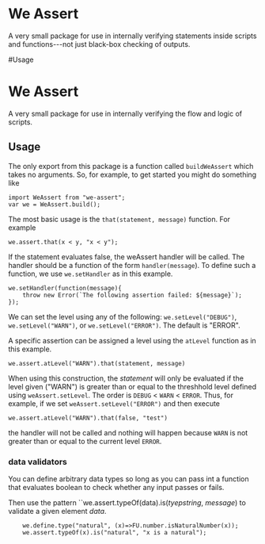 # We Assert

A very small package for use in internally verifying statements inside scripts and functions---not just black-box checking of outputs.

#Usage

# We Assert

A very small package for use in internally verifying the flow and logic of scripts.

## Usage

The only export from this package is a function called `buildWeAssert` which takes no arguments.  So, for example, to get started you might do something like

```
import WeAssert from "we-assert";
var we = WeAssert.build();
```

The most basic usage is the `that(statement, message)` function.  For example
```
we.assert.that(x < y, "x < y");
```
If the statement evaluates false, the weAssert handler will be called.  The handler should be a function of the form `handler(message`).  To define such a function, we use `we.setHandler` as in this example.
```
we.setHandler(function(message){
    throw new Error(`The following assertion failed: ${message}`);
});
```

We can set the level using any of the following:
`we.setLevel("DEBUG")`, `we.setLevel("WARN")`, or  `we.setLevel("ERROR")`.  The default is "ERROR".  

A specific assertion can be assigned a level using the `atLevel` function as in this example.
```
we.assert.atLevel("WARN").that(statement, message)
```
When using this construction, the *statement* will only be evaluated if the level given ("WARN") is greater than or equal to the threshhold level defined using `weAssert.setLevel`.  The order is `DEBUG` < `WARN` < `ERROR`.  Thus, for example, if we set `weAssert.setLevel("ERROR")` and then execute
```
we.assert.atLevel("WARN").that(false, "test")
```
the handler will not be called and nothing will happen because `WARN` is not greater than or equal to the current level `ERROR`.

### data validators

You can define arbitrary data types so long as you can pass int a function that evaluates boolean to check whether any input passes or fails.

Then use the pattern ``we.assert.typeOf(data).is(_tyepstring_, _message_) to validate a given element _data_.

```
    we.define.type("natural", (x)=>FU.number.isNaturalNumber(x));
    we.assert.typeOf(x).is("natural", "x is a natural");
```
